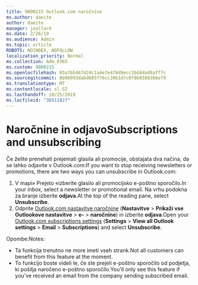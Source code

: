 ```yaml
---
title: 9000215 Outlook.com naročnine
ms.author: daeite
author: daeite
manager: joallard
ms.date: 2/26/19
ms.audience: Admin
ms.topic: article
ROBOTS: NOINDEX, NOFOLLOW
localization_priority: Normal
ms.collection: Adm_O365
ms.custom: 9000215
ms.openlocfilehash: 03a76b467d24c1a4e7e478d9ecc2bd4dad8aff7c
ms.sourcegitcommit: 0b06093dabd685f76cc39b1d7c0f8b03883b6e79
ms.translationtype: MT
ms.contentlocale: sl-SI
ms.lasthandoff: 10/25/2019
ms.locfileid: "36511827"
---
```

# <a name="subscriptions-and-unsubscribing"></a><span data-ttu-id="548d5-102">Naročnine in odjavo</span><span class="sxs-lookup"><span data-stu-id="548d5-102">Subscriptions and unsubscribing</span></span>

<span data-ttu-id="548d5-103">Če želite prenehati prejemati glasila ali promocije, obstajata dva načina, da se lahko odjavite v Outlook.com:</span><span class="sxs-lookup"><span data-stu-id="548d5-103">If you want to stop receiving newsletters or promotions, there are two ways you can unsubscribe in Outlook.com:</span></span>

1. <span data-ttu-id="548d5-104">V mapi» Prejeto «izberite glasilo ali promocijsko e-poštno sporočilo.</span><span class="sxs-lookup"><span data-stu-id="548d5-104">In your inbox, select a newsletter or promotional email.</span></span> <span data-ttu-id="548d5-105">Na vrhu podokna za branje izberite **odjava**.</span><span class="sxs-lookup"><span data-stu-id="548d5-105">At the top of the reading pane, select **Unsubscribe**.</span></span>
2. <span data-ttu-id="548d5-106">Odprite [Outlook.com nastavitve naročnine](https://outlook.live.com/mail/options/mail/brandsSubscriptions) (**Nastavitve** > **Prikaži vse Outlookove nastavitve** > **e-** > **naročnine**) in izberite **odjava**.</span><span class="sxs-lookup"><span data-stu-id="548d5-106">Open your [Outlook.com subscriptions settings](https://outlook.live.com/mail/options/mail/brandsSubscriptions) (**Settings** > **View all Outlook settings** > **Email** > **Subscriptions**) and select **Unsubscribe**.</span></span>

<span data-ttu-id="548d5-107">Opombe:</span><span class="sxs-lookup"><span data-stu-id="548d5-107">Notes:</span></span>

- <span data-ttu-id="548d5-108">Ta funkcija trenutno ne more imeti vseh strank.</span><span class="sxs-lookup"><span data-stu-id="548d5-108">Not all customers can benefit from this feature at the moment.</span></span>
- <span data-ttu-id="548d5-109">To funkcijo boste videli le, če ste prejeli e-poštno sporočilo od podjetja, ki pošilja naročeno e-poštno sporočilo.</span><span class="sxs-lookup"><span data-stu-id="548d5-109">You'll only see this feature if you've received an email from the company sending subscribed email.</span></span>